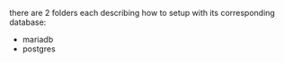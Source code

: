 there are 2 folders each describing how to setup with its corresponding database:
- mariadb
- postgres
